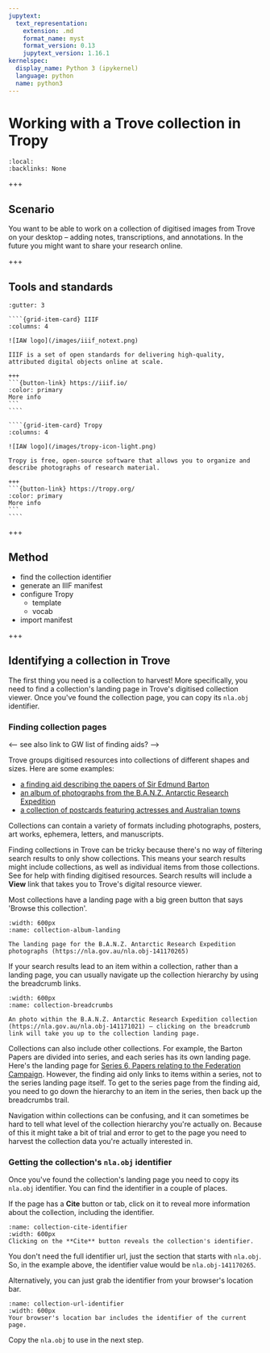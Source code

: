 ```yaml
---
jupytext:
  text_representation:
    extension: .md
    format_name: myst
    format_version: 0.13
    jupytext_version: 1.16.1
kernelspec:
  display_name: Python 3 (ipykernel)
  language: python
  name: python3
---
```


# Working with a Trove collection in Tropy

```{contents}
:local:
:backlinks: None
```

+++

## Scenario

You want to be able to work on a collection of digitised images from Trove on your desktop – adding notes, transcriptions, and annotations. In the future you might want to share your research online.

+++

## Tools and standards

`````{grid}
:gutter: 3

````{grid-item-card} IIIF
:columns: 4

![IAW logo](/images/iiif_notext.png)

IIIF is a set of open standards for delivering high-quality, attributed digital objects online at scale. 

+++
```{button-link} https://iiif.io/
:color: primary
More info
```
````

````{grid-item-card} Tropy
:columns: 4

![IAW logo](/images/tropy-icon-light.png)

Tropy is free, open-source software that allows you to organize and describe photographs of research material.

+++
```{button-link} https://tropy.org/
:color: primary
More info
```
````
`````

+++

## Method

- find the collection identifier
- generate an IIIF manifest
- configure Tropy
  - template
  - vocab
- import manifest

+++

## Identifying a collection in Trove

The first thing you need is a collection to harvest! More specifically, you need to find a collection's landing page in Trove's digitised collection viewer. Once you've found the collection page, you can copy its `nla.obj` identifier.

### Finding collection pages

<-- see also link to GW list of finding aids? -->

Trove groups digitised resources into collections of different shapes and sizes. Here are some examples:

- [a finding aid describing the papers of Sir Edmund Barton](https://nla.gov.au/nla.obj-224441684)
- [an album of photographs from the B.A.N.Z. Antarctic Research Expedition](https://nla.gov.au/nla.obj-141170265)
- [a collection of postcards featuring actresses and Australian towns](https://nla.gov.au/nla.obj-140670968)

Collections can contain a variety of formats including photographs, posters, art works, ephemera, letters, and manuscripts.

Finding collections in Trove can be tricky because there's no way of filtering search results to only show collections. This means your search results might include collections, as well as individual items from those collections. See [](../../understanding-search/finding-digitised-content) for help with finding digitised resources. Search results will include a **View** link that takes you to Trove's digital resource viewer.

Most collections have a landing page with a big green button that says 'Browse this collection'. 

```{figure} ../../images/collection-album-landing.png
:width: 600px
:name: collection-album-landing

The landing page for the B.A.N.Z. Antarctic Research Expedition photographs (https://nla.gov.au/nla.obj-141170265)
```

If your search results lead to an item within a collection, rather than a landing page, you can usually navigate up the collection hierarchy by using the breadcrumb links.

```{figure} ../../images/collection-breadcrumbs.png
:width: 600px
:name: collection-breadcrumbs

An photo within the B.A.N.Z. Antarctic Research Expedition collection (https://nla.gov.au/nla.obj-141171021) – clicking on the breadcrumb link will take you up to the collection landing page.
```

Collections can also include other collections. For example, the Barton Papers are divided into series, and each series has its own landing page. Here's the landing page for [Series 6, Papers relating to the Federation Campaign](https://nla.gov.au/nla.obj-224441858). However, the finding aid only links to items within a series, not to the series landing page itself. To get to the series page from the finding aid, you need to go down the hierarchy to an item in the series, then back up the breadcrumbs trail.

Navigation within collections can be confusing, and it can sometimes be hard to tell what level of the collection hierarchy you're actually on. Because of this it might take a bit of trial and error to get to the page you need to harvest the collection data you're actually interested in.

### Getting the collection's `nla.obj` identifier

Once you've found the collection's landing page you need to copy its `nla.obj` identifier. You can find the identifier in a couple of places.

If the page has a **Cite** button or tab, click on it to reveal more information about the collection, including the identifier.

```{figure} ../../images/collection-cite-identifier.png
:name: collection-cite-identifier
:width: 600px
Clicking on the **Cite** button reveals the collection's identifier.
```

You don't need the full identifier url, just the section that starts with `nla.obj`. So, in the example above, the identifier value would be `nla.obj-141170265`.

Alternatively, you can just grab the identifier from your browser's location bar.

```{figure} ../../images/collection-url-identifier.png
:name: collection-url-identifier
:width: 600px
Your browser's location bar includes the identifier of the current page.
```

Copy the `nla.obj` to use in the next step.

```{code-cell} ipython3

```
